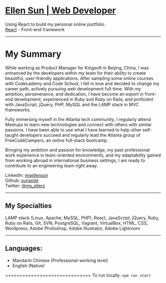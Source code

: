 [Ellen Sun | Web Developer](https://sunsplat.github.io/my-portfolio)
======

Using React to build my personal online portfolio.  
[React](https://reactjs.org/) - Front-end framework  

*********
My Summary
======

While working as Product Manager for Kingsoft in Beijing, China, I was entranced by the developers within my team for their ability to create beautiful, user-friendly applications. After sampling some online courses with Codecademy and Code School, I fell in love and decided to change my career path, actively pursuing web development full-time.  With my ambition, perseverance, and dedication, I have become an expert in front-end development; experienced in Ruby and Ruby on Rails; and proficient with JavaScript, jQuery, PHP, MySQL and the LAMP stack in MVC frameworks.

Fully immersing myself in the Atlanta tech community, I regularly attend Meetups to learn new technologies and connect with others with similar passions. I have been able to use what I have learned to help other self-taught developers succeed and regularly lead the Atlanta group of FreeCodeCampers, an online full-stack bootcamp.

Bringing my ambition and passion for knowledge, my past professional work experience in team-oriented environments, and my adaptability gained from working abroad in international business settings, I am ready to contribute to an engineering team right away.


LinkedIn: [msellensun](http://linkedin.com/in/msellensun)  
Github: [sunsplat](http://github.com/sunsplat)    
Twitter: [@ms_ellerz](http://www.twitter.com/ms_ellerz)


*********
## My Specialties


LAMP stack (Linux, Apache, MySQL, PHP), React, JavaScript, jQuery, Ruby, Ruby on Rails, Git, SVN, PostgreSQL, Vagrant, VirtualBox, HTML, CSS, Wordpress, Adobe Photoshop, Adobe Illustrator, Adobe Lightroom


***************
## Languages:


* Mandarin Chinese (Professional-working level)  
* English (Native)

============================== 
To run locally:
`npm run start`
